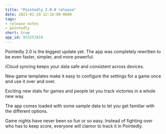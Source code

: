 ```yaml
---
title: "Pointedly 2.0.0 release"
date: 2021-01-29 12:16:00-0600
tags:
- release notes
- pointedly
short: true
app_id: 933257819
---
```


Pointedly 2.0 is the biggest update yet. The app was completely rewritten to be even faster, simpler, and more powerful.

iCloud syncing keeps your data safe and consistent across devices.

New game templates make it easy to configure the settings for a game once and use it over and over.

Exciting new stats for games and people let you track victories in a whole new way.

The app comes loaded with some sample data to let you get familiar with the different options.

Game nights have never been so fun or so easy. Instead of fighting over who has to keep score, everyone will clamor to track it in Pointedly.
